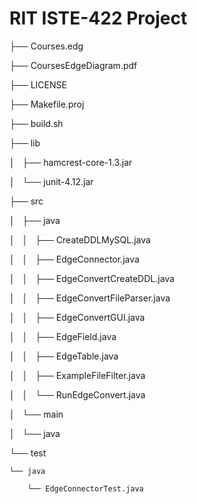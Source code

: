 # RIT ISTE-422 Project

├── Courses.edg

├── CoursesEdgeDiagram.pdf

├── LICENSE

├── Makefile.proj

├── build.sh

├── lib

│   ├── hamcrest-core-1.3.jar

│   └── junit-4.12.jar

├── src

│   ├── java

│   │   ├── CreateDDLMySQL.java 

│   │   ├── EdgeConnector.java

│   │   ├── EdgeConvertCreateDDL.java

│   │   ├── EdgeConvertFileParser.java

│   │   ├── EdgeConvertGUI.java

│   │   ├── EdgeField.java

│   │   ├── EdgeTable.java

│   │   ├── ExampleFileFilter.java

│   │   └── RunEdgeConvert.java

│   └── main

│       └── java

└── test

    └── java
    
        └── EdgeConnectorTest.java
